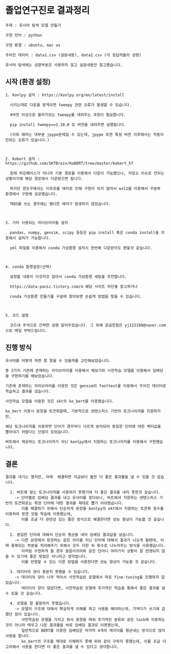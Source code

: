 # 졸업연구진로 결과정리

    주제 : 유사어 탐색 모델 만들기

    구현 언어 : python

    구현 환경 : ubuntu, mac os

    주어진 데이터 : data1.csv (설문내용), data2.csv (각 응답자들의 성향)

    유사어 탐색에는 성향부분은 사용하지 않고 설문내용만 참고했습니다.

## 시작 (환경 설정)
    1. konlpy 설치 : https://konlpy.org/en/latest/install
  
      시키는대로 다운을 받게되면 tweepy 관련 오류가 발생할 수 있습니다.

      4버전 이상으로 올라가있는 tweepy를 내려주는 과정이 필요합니다.

      pip install tweepy==3.10.0 로 버전을 내려주면 실행됩니다.

      (이외 에러는 대부분 jpype문제일 수 있는데, jpype 또한 특정 버전 이후에서는 작동이 안되는 오류가 있습니다.)
      
 
  
    2. kobert 설치 : https://github.com/SKTBrain/KoBERT/tree/master/kobert_hf

      원래 허깅페이스가 아니라 기본 경로를 이용해서 다운이 가능했으나, 저장소 이슈로 안되는 상황이기에 해당 경로에서 다운받으면 됩니다.

      하지만 윈도우에서는 이유모를 에러로 인해 구현이 되지 않아서 wsl2를 이용해서 우분투 환경에서 구현에 성공했습니다.

      맥OS를 쓰는 경우에는 별다른 에러가 발생하지 않았습니다.
  
  
  
    3. 기타 사용되는 라이브러리들 설치
      
      pandas, numpy, gensim, scipy 등등은 pip install 혹은 conda install을 이용해서 설치가 가능합니다.
      
      yml 파일을 이용해서 conda 가상환경 설치시 한번에 다운받아도 편할것 같습니다.
       
       
       
    4. conda 환경설정(선택)
    
      설정할 내용이 이것저것 많아서 conda 가상환경 세팅을 추천합니다.
      
      https://data-panic.tistory.com/4 해당 사이트 하단을 참고하거나
      
      conda 가상환경 만들기를 구글에 찾아보면 손쉽게 방법을 찾을 수 있습니다.
      
      
      
    5. 코드 설명
      
      코드내 주석으로 간략한 설명 달아두었습니다. 그 외에 궁금한점은 yj122198@naver.com 으로 메일 부탁드립니다.
      
      
      
## 진행 방식

    유사어를 어떻게 하면 잘 찾을 수 있을까를 고민해보았습니다.
    
    총 2가지 기존에 존재하는 라이브러리를 이용해서 해보기와 사전학습 모델을 이용해서 임베딩을 구현하기를 해보았습니다.
    
    기존에 존재하는 라이브러리를 이용한 것은 gensim의 fasttext를 이용해서 주어진 데이터로 학습하고 결과를 냈습니다.
    
    사전학습 모델을 이용한 것은 skt의 ko_bert를 이용했습니다.
    
    ko_bert 이용시 문장을 토큰화할때, 기본적으로 센텐스피스 기반의 토크나이저를 지원하지만,
    
    해당 토크나이저를 이용하면 단어가 경우마다 다르게 분리되어 동일한 단어에 대한 벡터값을 뽑아내기 어렵다는 단점이 있었습니다.
    
    버트에서 제공하는 토크나이저가 아닌 konlpy에서 지원하는 토크나이저를 이용해서 구현했습니다.
    
    
## 결론
    
    결과를 내기는 했지만, 아래  해결하면 지금보다 훨씬 더 좋은 결과물을 낼 수 있을 것 같습니다.
    
      1. 버트에 맞는 토크나이저를 사용하지 못했기에 더 좋은 결과를 내지 못한것 같습니다.
        -> 단어별로 임베딩 결과를 내고 유사어를 찾다보니, 버트에서 지원하는 센텐스피스 기반의 토큰화로는 특정 단어에 대한 결과를 제대로 뽑기 어려웠습니다.
           이를 해결하기 위해서 단순하게 문장을 konlpy의 okt에서 지원하는 토큰화 함수를 이용하여 쪼갠 것을 학습에 이용했는데, 
           이를 조금 더 관련성 있는 좋은 방식으로 해결한다면 성능 향상이 가능할 것 같습니다.
      
      2. 동일한 단어에 대해서 단순히 평균을 내어 임베딩 결과값을 냈습니다.
        -> 다른 문장에서 등장하는 같은 의미를 지닌 단어에 대해서 결과가 나오게 될텐데, 이때 중복되는 부분을 처리해주기 위해서 모두 더한 뒤 횟수로 나누어주는 방식을 사용했습니다.
           이처럼 구현하게 될 경우 동음이의어와 같은 단어나 여러가지 상황이 잘 반영되지 않을 수 있기에 좋은 방법은 아니라고 생각됩니다.
           이를 반영할 수 있는 다른 방법을 사용한다면 성능 향상이 가능할 것 같습니다.
        
      3. 데이터의 양이 충분치 못했을 수 있습니다.
        -> 데이터의 양이 너무 적어서 사전학습된 모델에서 따로 fine-tuning을 진행하지 않았습니다.
           데이터의 양이 많았다면, 사전학습된 모델에 추가적인 학습을 통해서 좋은 결과를 낼 수 있을 것 같습니다.
           
      4. 모델을 잘 활용하지 못했습니다.
        -> 모델의 구조에 대해서 확실하게 이해를 하고 사용을 해야하는데, 가져다가 쓰기에 급했던 점이 있습니다.
           사전학습된 모델을 가지고 와서 문장을 태워 추가적인 분류와 같은 task에 이용하는 것이 아니라 태우고 나온 결과물을 바로 임베딩 결과로 이용했는데,
           일반적으로 BERT를 이용한 임베딩은 마지막 4개의 레이어를 평균내는 방식으로 많이 사용을 합니다.
           ko_bert의 구조를 제대로 이해하지 못해 위와 같이 구하지 못했는데, 이를 조금 더 고려해서 사용을 한다면 더 좋은 결과를 낼 수 있다고 생각합니다.
        
      
       

